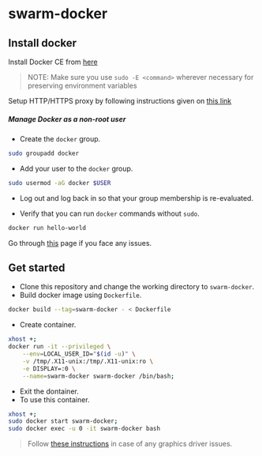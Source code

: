 # swarm-docker

## Install docker
Install Docker CE from [here](https://docs.docker.com/install/linux/docker-ce/ubuntu/)
>NOTE: Make sure you use ```sudo -E <command>``` wherever necessary for preserving environment variables

Setup HTTP/HTTPS proxy by following instructions given on [this link](https://docs.docker.com/config/daemon/systemd/)

##### Manage Docker as a non-root user
- Create the ```docker``` group.
```sh
sudo groupadd docker
```
- Add your user to the ```docker``` group.
```sh
sudo usermod -aG docker $USER
```
- Log out and log back in so that your group membership is re-evaluated.

- Verify that you can run ```docker``` commands without ```sudo```.
```sh
docker run hello-world
```
Go through [this](https://docs.docker.com/install/linux/linux-postinstall/) page if you face any issues.

## Get started
- Clone this repository and change the working directory to ```swarm-docker```.
- Build docker image using ```Dockerfile```.
```sh
docker build --tag=swarm-docker - < Dockerfile
```
- Create container.
```sh
xhost +;
docker run -it --privileged \
    --env=LOCAL_USER_ID="$(id -u)" \
    -v /tmp/.X11-unix:/tmp/.X11-unix:ro \
    -e DISPLAY=:0 \
    --name=swarm-docker swarm-docker /bin/bash;
```
- Exit the dontainer.
- To use this container.
```sh
xhost +;
sudo docker start swarm-docker;
sudo docker exec -u 0 -it swarm-docker bash
```

> Follow [these instructions](http://gernotklingler.com/blog/howto-get-hardware-accelerated-opengl-support-docker/) in case of any graphics driver issues.
